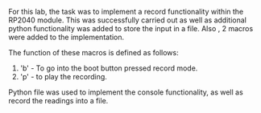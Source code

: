 For this lab, the task was to implement a record functionality within the RP2040 module. This was successfully carried out as well as additional python functionality was added to store the input in a file. Also , 2 macros were added to the implementation.

The function of these macros is defined as follows: 

1) 'b' -  To go into the boot button pressed record mode.
2) 'p' - to play the recording.

Python file was used to implement the console functionality, as well as record the readings into a file.
